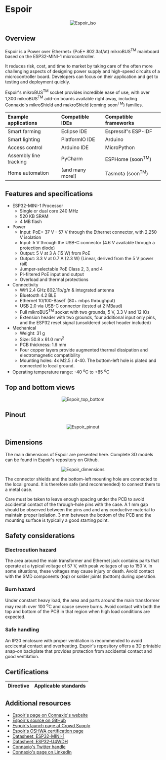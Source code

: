# Espoir
<center>

![Espoir_iso](./images/hardware/espoir-angle-01.jpg)

</center>

## Overview
Espoir is a Power over Ethernet+ (PoE+ 802.3af/at) mikroBUS<sup>TM</sup> mainboard based on the ESP32-MINI-1 microcontroller. 

It reduces risk, cost, and time to market by taking care of the often more challenging aspects of designing power supply and high-speed circuits of a microcontroller board. Developers can focus on their application and get to testing and deployment quickly.

Espoir's mikroBUS<sup>TM</sup> socket provides incredible ease of use, with over 1,300 mikroBUS<sup>TM</sup> add-on boards available right away, including Connaxio's mikroShield and makroShield (coming soon<sup>TM</sup>) families.

<center>

|Example applications   |Compatible IDEs    |Compatible frameworks          |
|:----------------------|:------------------|:------------------------------|
|Smart farming          |Eclipse IDE        |Espressif's ESP-IDF            |
|Smart lighting         |PlatformIO IDE     |Arduino                        |
|Access control         |Arduino IDE        |MicroPython                    |
|Assembly line tracking |PyCharm            |ESPHome (soon<sup>TM</sup>)    |
|Home automation        |(and many more!)   |Tasmota (soon<sup>TM</sup>)    |

</center>

## Features and specifications

- ESP32-MINI-1 Processor
    - Single or dual core 240 MHz
    - 520 KB SRAM
    - 4 MB flash
- Power
    - Input: PoE+ 37 V - 57 V through the Ethernet connector, with 2,250 V isolation
    - Input: 5 V through the USB-C connector (4.6 V available through a protection diode)
    - Output: 5 V at 3 A (15 W) from PoE
    - Output: 3.3 V at 0.7 A (2.3 W) (Linear, derived from the 5 V power rail)
    - Jumper-selectable PoE Class 2, 3, and 4
    - Pi-filtered PoE input and output
    - Overload and thermal protections 
- Connectivity
    - Wifi 2.4 GHz 802.11b/g/n \& integrated antenna
    - Bluetooth 4.2 BLE
    - Ethernet 10/100-BaseT (80+ mbps throughput)
    - USB 2.0 via USB-C connector (tested at 2 MBaud)
    - Full mikroBUS<sup>TM</sup> socket with two grounds, 5 V, 3.3 V and 12 IOs
    - Extension header with two grounds, four additional input only pins, and the ESP32 reset signal (unsoldered socket header included)
- Mechanical
    - Weight: 31 g
    - Size: 50.8 x 61.0 mm<sup>2</sup>
    - PCB thickness: 1.6 mm
    - Four copper layers provide augmented thermal dissipation and electromagnetic compatibility
    - Mounting holes: 4x M2.5 / 4-40. The bottom-left hole is plated and connected to local ground.
- Operating temperature range: -40 <sup>o</sup>C to +85 <sup>o</sup>C

## Top and bottom views
<center>

![Espoir_top_bottom](./images/hardware/espoir-front-back-01.jpg)

</center>


## Pinout
<center>

![Espoir_pinout](./images/hardware/espoir_pinout.jpg)

</center>


## Dimensions
The main dimensions of Espoir are presented here. Complete 3D models can be found in Espoir's repository on Github.

<center>

![Espoir_dimensions](./images/hardware/espoir_dimensions.jpg)

</center>



The connector shields and the bottom-left mounting hole are connected to the local ground. It is therefore safe (and recommended) to connect them to a metal case.

Care must be taken to leave enough spacing under the PCB to avoid accidental contact of the through-hole pins with the case. A 1 mm gap should be observed between the pins and and any conductive material to maintain proper isolation. 3 mm between the bottom of the PCB and the mounting surface is typically a good starting point.

## Safety considerations
### Electrocution hazard
The area around the main transformer and Ethernet jack contains parts that operate at a typical voltage of 57 V, with peak voltages of up to 150 V. In some situations, these voltages may cause injury or death. Avoid contact with the SMD components (top) or solder joints (bottom) during operation.

### Burn hazard
Under constant heavy load, the area and parts around the main transformer may reach over 100 <sup>o</sup>C and cause severe burns. Avoid contact with both the top and bottom of the PCB in that region when high load conditions are expected.

### Safe handling
An IP20 enclosure with proper ventilation is recommended to avoid accicental contact and overheating. Espoir's repository offers a 3D printable snap-on backplate that provides protection from accidental contact and good ventilation.

## Certifications
<center>

|Directive  |Applicable standards   |
|:----------|:----------------------|

</center>

## Additional resources
- [Espoir's page on Connaxio's website](https://www.connaxio.com/electronics/espoir/)
- [Espoir's source on GitHub](https://github.com/Connaxio/espoir)
- [Espoir's launch page at Crowd Supply](https://www.crowdsupply.com/connaxio/espoir)
- [Espoir's OSHWA certification page](https://certification.oshwa.org/ca000009.html)
- [Datasheet: ESP32-MINI-1](https://www.espressif.com/sites/default/files/documentation/esp32-mini-1_datasheet_en.pdf)
- [Datasheet: ESP32-U4WDH](https://www.espressif.com/sites/default/files/documentation/esp32_datasheet_en.pdf)
- [Connaxio's Twitter handle](https://twitter.com/connaxio)
- [Connaxio's page on LinkedIn](https://www.linkedin.com/company/connaxio/)




